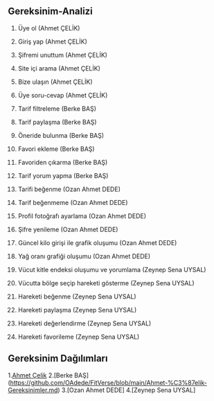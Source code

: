 ## Gereksinim-Analizi

1. Üye ol (Ahmet ÇELİK)
2. Giriş yap (Ahmet ÇELİK)  
3. Şifremi unuttum (Ahmet ÇELİK)  
4. Site içi arama (Ahmet ÇELİK)  
5. Bize ulaşın (Ahmet ÇELİK)  
6. Üye soru-cevap (Ahmet ÇELİK)
    
7. Tarif filtreleme (Berke BAŞ)
8. Tarif paylaşma (Berke BAŞ)
9. Öneride bulunma (Berke BAŞ)
10. Favori ekleme (Berke BAŞ)  
11. Favoriden çıkarma (Berke BAŞ)  
12. Tarif yorum yapma (Berke BAŞ)
  
13. Tarifi beğenme (Ozan Ahmet DEDE)  
14. Tarif beğenmeme (Ozan Ahmet DEDE)
15. Profil fotoğrafı ayarlama (Ozan Ahmet DEDE)  
16. Şifre yenileme (Ozan Ahmet DEDE)  
17. Güncel kilo girişi ile grafik oluşumu (Ozan Ahmet DEDE)  
18. Yağ oranı grafiği oluşumu (Ozan Ahmet DEDE)
    
19. Vücut kitle endeksi oluşumu ve yorumlama (Zeynep Sena UYSAL)
20. Vücutta bölge seçip hareketi gösterme (Zeynep Sena UYSAL)  
21. Hareketi beğenme (Zeynep Sena UYSAL)  
22. Hareketi paylaşma (Zeynep Sena UYSAL)  
23. Hareketi değerlendirme (Zeynep Sena UYSAL)  
24. Hareketi favorileme (Zeynep Sena UYSAL)

## Gereksinim Dağılımları
1.[Ahmet Çelik](https://github.com/OAdede/FitVerse/blob/main/Ahmet-%C3%87elik-Gereksinimler.md)
2.[Berke BAŞ] (https://github.com/OAdede/FitVerse/blob/main/Ahmet-%C3%87elik-Gereksinimler.md)
3.[Ozan Ahmet DEDE]
4.[Zeynep Sena UYSAL]
